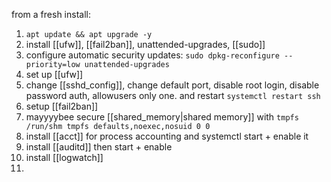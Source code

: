 from a fresh install:
1. `apt update && apt upgrade -y`
2. install [[ufw]], [[fail2ban]], unattended-upgrades, [[sudo]]
3. configure automatic security updates: `sudo dpkg-reconfigure --priority=low unattended-upgrades`
4.  set up [[ufw]]
5. change [[sshd_config]], change default port, disable root login, disable password auth, allowusers only one. and restart `systemctl restart ssh`
6. setup [[fail2ban]]
7.  mayyyybee secure [[shared_memory|shared memory]] with `tmpfs /run/shm tmpfs defaults,noexec,nosuid 0 0`
8. install [[acct]] for process accounting and systemctl start + enable it
9. install [[auditd]] then start + enable
10. install [[logwatch]]
11. 